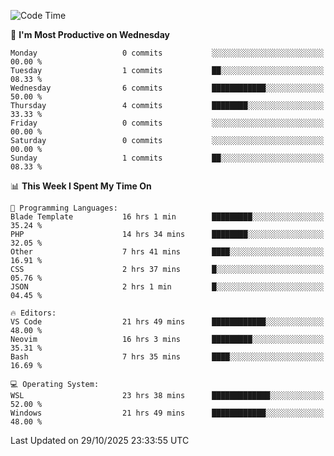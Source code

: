 <!--START_SECTION:waka-->
![Code Time](http://img.shields.io/badge/Code%20Time-6%2C232%20hrs%2041%20mins-blue)

📅 **I'm Most Productive on Wednesday** 

```text
Monday                   0 commits           ░░░░░░░░░░░░░░░░░░░░░░░░░   00.00 % 
Tuesday                  1 commits           ██░░░░░░░░░░░░░░░░░░░░░░░   08.33 % 
Wednesday                6 commits           ████████████░░░░░░░░░░░░░   50.00 % 
Thursday                 4 commits           ████████░░░░░░░░░░░░░░░░░   33.33 % 
Friday                   0 commits           ░░░░░░░░░░░░░░░░░░░░░░░░░   00.00 % 
Saturday                 0 commits           ░░░░░░░░░░░░░░░░░░░░░░░░░   00.00 % 
Sunday                   1 commits           ██░░░░░░░░░░░░░░░░░░░░░░░   08.33 % 
```


📊 **This Week I Spent My Time On** 

```text
💬 Programming Languages: 
Blade Template           16 hrs 1 min        █████████░░░░░░░░░░░░░░░░   35.24 % 
PHP                      14 hrs 34 mins      ████████░░░░░░░░░░░░░░░░░   32.05 % 
Other                    7 hrs 41 mins       ████░░░░░░░░░░░░░░░░░░░░░   16.91 % 
CSS                      2 hrs 37 mins       █░░░░░░░░░░░░░░░░░░░░░░░░   05.76 % 
JSON                     2 hrs 1 min         █░░░░░░░░░░░░░░░░░░░░░░░░   04.45 % 

🔥 Editors: 
VS Code                  21 hrs 49 mins      ████████████░░░░░░░░░░░░░   48.00 % 
Neovim                   16 hrs 3 mins       █████████░░░░░░░░░░░░░░░░   35.31 % 
Bash                     7 hrs 35 mins       ████░░░░░░░░░░░░░░░░░░░░░   16.69 % 

💻 Operating System: 
WSL                      23 hrs 38 mins      █████████████░░░░░░░░░░░░   52.00 % 
Windows                  21 hrs 49 mins      ████████████░░░░░░░░░░░░░   48.00 % 
```


 Last Updated on 29/10/2025 23:33:55 UTC
<!--END_SECTION:waka-->

